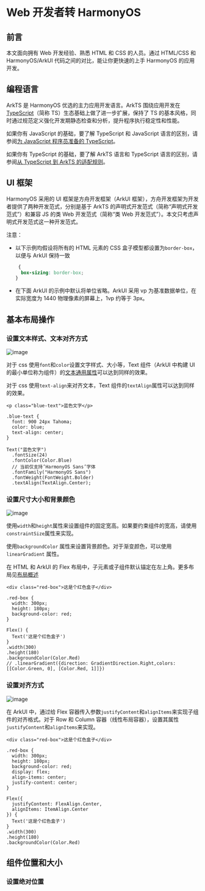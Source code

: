 # Web 开发者转 HarmonyOS

## 前言

本文面向拥有 Web 开发经验、熟悉 HTML 和 CSS 的人员。通过 HTML/CSS 和 HarmonyOS/ArkUI 代码之间的对比，能让你更快速的上手 HarmonyOS 的应用开发。

## 编程语言

ArkTS 是 HarmonyOS 优选的主力应用开发语言。ArkTS 围绕应用开发在[TypeScript](https://www.typescriptlang.org/)（简称 TS）生态基础上做了进一步扩展，保持了 TS 的基本风格，同时通过规范定义强化开发期静态检查和分析，提升程序执行稳定性和性能。

如果你有 JavaScript 的基础，要了解 TypeScript 和 JavaScript 语言的区别，请参阅[为 JavaScript 程序员准备的 TypeScript](https://www.typescriptlang.org/zh/docs/handbook/typescript-in-5-minutes.html)。

如果你有 TypeScript 的基础，要了解 ArkTS 语言和 TypeScript 语言的区别，请参阅[从 TypeScript 到 ArkTS 的适配规则](https://docs.openharmony.cn/pages/v4.1/zh-cn/application-dev/quick-start/typescript-to-arkts-migration-guide.md)。

## UI 框架

HarmonyOS 采用的 UI 框架是方舟开发框架（ArkUI 框架），方舟开发框架为开发者提供了两种开发范式，分别是基于 ArkTS 的声明式开发范式（简称“声明式开发范式”）和兼容 JS 的类 Web 开发范式（简称“类 Web 开发范式”）。本文只考虑声明式开发范式这一种开发范式。

注意：

- 以下示例均假设将所有的 HTML 元素的 CSS 盒子模型都设置为`border-box`，以便与 ArkUI 保持一致
  ```css
   {
    box-sizing: border-box;
  }
  ```
- 在下面 ArkUI 的示例中默认将单位省略。ArkUI 采用 vp 为基准数据单位，在实际宽度为 1440 物理像素的屏幕上，1vp 约等于 3px。

## 基本布局操作

### 设置文本样式、文本对齐方式

![image](/image/article/01.png)

对于 css 使用`font`和`color`设置文字样式、大小等，Text 组件（ArkUI 中构建 UI 的最小单位称为组件）的[文本通用属性](https://docs.openharmony.cn/pages/v4.1/zh-cn/application-dev/reference/apis-arkui/arkui-ts/ts-universal-attributes-text-style.md)可以达到同样的效果。

对于 css 使用`text-align`来对齐文本，Text 组件的`textAlign`属性可以达到同样的效果。

```css{4-6}
<p class="blue-text">蓝色文字</p>

.blue-text {
  font: 900 24px Tahoma;
  color: blue;
  text-align: center;
}
```

```tsx {2-7}
Text("蓝色文字")
  .fontSize(24)
  .fontColor(Color.Blue)
  // 当前仅支持’HarmonyOS Sans’字体
  .fontFamily("HarmonyOS Sans")
  .fontWeight(FontWeight.Bolder)
  .textAlign(TextAlign.Center);
```

### 设置尺寸大小和背景颜色

![image](/image/article/02.png)

使用`width`和`height`属性来设置组件的固定宽高。如果要约束组件的宽高，请使用`constraintSize`属性来实现。

使用`backgroundColor` 属性来设置背景颜色。对于渐变颜色，可以使用`linearGradient` 属性。

在 HTML 和 ArkUI 的 Flex 布局中，子元素或子组件默认锚定在左上角。更多布局见[布局概述](https://docs.openharmony.cn/pages/v4.1/zh-cn/application-dev/ui/arkts-layout-development-overview.md)

```css{4-6}
<div class="red-box">这是个红色盒子</div>

.red-box {
  width: 300px;
  height: 180px;
  background-color: red;
}
```

```tsx{4-6}
Flex() {
  Text('这是个红色盒子')
}
.width(300)
.height(180)
.backgroundColor(Color.Red)
// .linearGradient({direction: GradientDirection.Right,colors: [[Color.Green, 0], [Color.Red, 1]]})
```

### 设置对齐方式

![image](/image/article/03.png)

在 ArkUI 中，通过给 Flex 容器传入参数`justifyContent`和`alignItems`来实现子组件的对齐格式。对于 Row 和 Column 容器（线性布局容器），设置其属性`justifyContent`和`alignItems`来实现。

```css{7-9}
<div class="red-box">这是个红色盒子</div>

.red-box {
  width: 300px;
  height: 180px;
  background-color: red;
  display: flex;
  align-items: center;
  justify-content: center;
}
```

```tsx{2-3}
Flex({
  justifyContent: FlexAlign.Center,
  alignItems: ItemAlign.Center
}) {
  Text('这是个红色盒子')
}
.width(300)
.height(180)
.backgroundColor(Color.Red)
```

## 组件位置和大小

### 设置绝对位置
